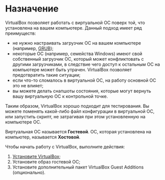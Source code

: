 # Назначение

VirtualBox позволяет работать с виртуальной ОС поверх той, что установлена на вашем компьютере. Данный подход имеет ряд преимуществ:

- не нужно настраивать загрузчик ОС на вашем компьютере (например, [GRUB](https://ru.wikipedia.org/wiki/GNU_GRUB));
- некоторые ОС (например, семейства Windows) имеют свой собственный загрузчик ОС, который может конфликтовать с другими загрузчиками, в следствие чего доступ к остальным ОС на компьютере может быть утрачен. VirtualBox позволяет предотвратить такие ситуации;
- если что-то сломалось в виртуальной ОС, на работу основной ОС это не влияет;
- вы можете делать снапшоты состояния, которые могут вернуть вашу виртуальную ОС к контрольной точке.

Таким образом, VirtualBox хорошо подходит для тестирования. Вы можете поменять какой-либо файл конфигурации в виртуальной ОС, или запустить скрипт, не затрагивая при этом установленную на компьютере ОС.

Виртуальная ОС называется **Гостевой**. ОС, которая установлена на компьютер, называется **Хостовой**.

Чтобы начать работу с VirtualBox, выполните действия:

1. [Установите VirtualBox](virtualbox-installation-guide.md);
2. Установите образ гостевой ОС;
3. Установите дополнительный пакет VirtualBox Guest Additions (опционально).
